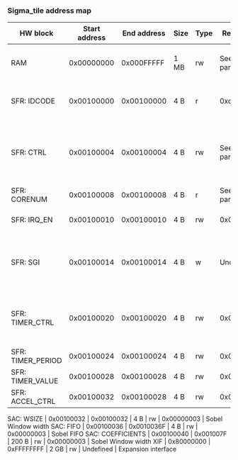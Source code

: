 ### Sigma_tile address map

HW block | Start address | End address | Size | Type | Reset value | Description
-------- | ------------- | ----------- | ---- | ---- | ----------- | -----------
RAM | 0x00000000 | 0x000FFFFF | 1 MB | rw | See core params | Tightly coupled scratchpad RAM
SFR: IDCODE | 0x00100000 | 0x00100000 | 4 B | r | 0xdeadbeef | Constant for loopback test
SFR: CTRL | 0x00100004 | 0x00100004 | 4 B | rw | See core params | Control register: [0] - software reset; [1] - software reset auto-clear flag
SFR: CORENUM | 0x00100008 | 0x00100008 | 4 B | r | See core params | Sigma tile ID
SFR: IRQ_EN | 0x00100010 | 0x00100010 | 4 B | rw | 0x00000000 | Interrupt enable flags
SFR: SGI | 0x00100014 | 0x00100014 | 4 B | w | Undefined | Software generated interrupt: [3:0] - interrupt number
SFR: TIMER_CTRL | 0x00100020 | 0x00100020 | 4 B | rw | 0x00000000 | Timer control register: [0] - start; [1] - autoreload
SFR: TIMER_PERIOD | 0x00100024 | 0x00100024 | 4 B | rw | 0x00000000 | Timer period
SFR: TIMER_VALUE | 0x00100028 | 0x00100028 | 4 B | rw | 0x00000000 | Timer value
SFR: ACCEL_CTRL | 0x00100032 | 0x00100028 | 4 B | rw | 0x00000000 | Timer value

SAC: WSIZE | 0x00100032 | 0x00100032 | 4 B | rw | 0x00000003 | Sobel Window width
SAC: FIFO | 0x00100036 | 0x0010036F | 4 B | rw | 0x00000003 | Sobel FIFO
SAC: COEFFICIENTS | 0x00100040 | 0x001007F | 200 B | rw | 0x00000003 | Sobel Window width
XIF | 0x80000000 | 0xFFFFFFFF | 2 GB | rw | Undefined | Expansion interface
